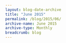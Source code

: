 ```yaml
---
layout: blog-date-archive
title: "June 2015"
permalink: /blog/2015/06/
archive-name: June 2015
archive-type: Monthly
breadcrumb: blog
---
```

